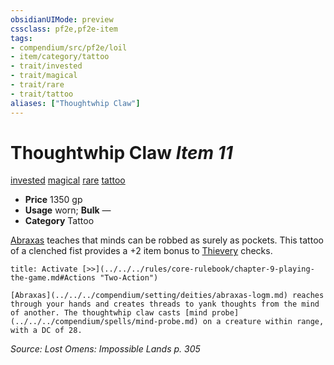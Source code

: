 ```yaml
---
obsidianUIMode: preview
cssclass: pf2e,pf2e-item
tags:
- compendium/src/pf2e/loil
- item/category/tattoo
- trait/invested
- trait/magical
- trait/rare
- trait/tattoo
aliases: ["Thoughtwhip Claw"]
---
```

# Thoughtwhip Claw *Item 11*  
[invested](../../../rules/traits/invested.md)  [magical](../../../rules/traits/magical.md)  [rare](../../../rules/traits/rare.md)  [tattoo](../../../rules/traits/tattoo-lowg.md)  

- **Price** 1350 gp
- **Usage** worn; **Bulk** —
- **Category** Tattoo

[Abraxas](../../setting/deities/abraxas-logm.md) teaches that minds can be robbed as surely as pockets. This tattoo of a clenched fist provides a +2 item bonus to [Thievery](../../skills.md#Thievery) checks.

```ad-embed-ability
title: Activate [>>](../../../rules/core-rulebook/chapter-9-playing-the-game.md#Actions "Two-Action")

[Abraxas](../../../compendium/setting/deities/abraxas-logm.md) reaches through your hands and creates threads to yank thoughts from the mind of another. The thoughtwhip claw casts [mind probe](../../../compendium/spells/mind-probe.md) on a creature within range, with a DC of 28.
```

*Source: Lost Omens: Impossible Lands p. 305*
